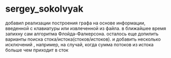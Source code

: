 # sergey_sokolvyak
добавил реализации построения графа на основе информации, введенной с клавиатуры или извлеченной из файла.
в ближайшее время запихну сам алгоритма Флойда-Фалкерсона. осталось еще допилить варианты поиска стока/истока(стоков/истоков). и добавить несколько исключений , например, на случай, когда сумма потоков из истока больше чем приходит в сток

